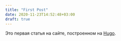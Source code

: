 ```yaml
---
title: "First Post"
date: 2020-11-23T14:52:48+03:00
draft: true
---
```


Это первая статья на сайте, построенном на [Hugo](https://gohugo.io).
